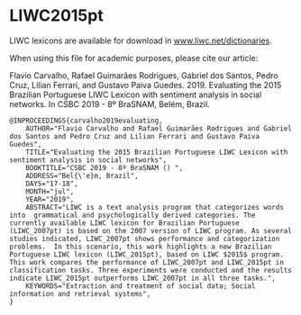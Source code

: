 # LIWC2015pt

LIWC lexicons are available for download in www.liwc.net/dictionaries.

When using this file for academic purposes, please cite our article:

Flavio Carvalho, Rafael Guimarães Rodrigues, Gabriel dos Santos, Pedro Cruz, Lilian Ferrari, and Gustavo Paiva Guedes. 2019. Evaluating the 2015 Brazilian Portuguese LIWC Lexicon with sentiment analysis in social networks. In CSBC 2019 - 8º BraSNAM, Belém, Brazil.

```
@INPROCEEDINGS{carvalho2019evaluating,
    AUTHOR="Flavio Carvalho and Rafael Guimarães Rodrigues and Gabriel dos Santos and Pedro Cruz and Lilian Ferrari and Gustavo Paiva Guedes",
    TITLE="Evaluating the 2015 Brazilian Portuguese LIWC Lexicon with sentiment analysis in social networks",
    BOOKTITLE="CSBC 2019 - 8º BraSNAM () ",
    ADDRESS="Bel{\'e}m, Brazil",
    DAYS="17-18",
    MONTH="jul",
    YEAR="2019",
    ABSTRACT="LIWC is a text analysis program that categorizes words into  grammatical and psychologically derived categories. The currently available LIWC lexicon for Brazilian Portuguese (LIWC_2007pt) is based on the 2007 version of LIWC program. As several studies indicated, LIWC_2007pt shows performance and categorization problems.  In this scenario, this work highlights a new Brazilian Portuguese LIWC lexicon (LIWC_2015pt), based on LIWC $2015$ program. 
This work compares the performance of LIWC_2007pt and LIWC_2015pt in classification tasks. Three experiments were conducted and the results indicate LIWC_2015pt outperforms LIWC_2007pt in all three tasks.",
    KEYWORDS="Extraction and treatment of social data; Social information and retrieval systems", 
} 

```
